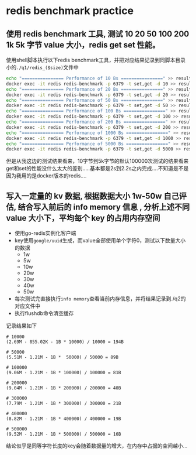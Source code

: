 # redis benchmark practice

## 使用 redis benchmark 工具, 测试 10 20 50 100 200 1k 5k 字节 value 大小，redis get set 性能。


使用shell脚本执行以下redis benchmark工具，并把对应结果记录到同脚本目录小的`./q1/redis_($size)`文件中
```sh
echo "================ Performance of 10 Bs ================" >> result_10
docker exec -it redis redis-benchmark -p 6379 -t set,get -d 10 >> result_10
echo "================ Performance of 20 Bs ================" >> result_20
docker exec -it redis redis-benchmark -p 6379 -t set,get -d 20 >> result_20
echo "================ Performance of 50 Bs ================" >> result_50
docker exec -it redis redis-benchmark -p 6379 -t set,get -d 50 >> result_50
echo "================ Performance of 100 Bs ================" >> result_100
docker exec -it redis redis-benchmark -p 6379 -t set,get -d 100 >> result_100
echo "================ Performance of 200 Bs ================" >> result_200
docker exec -it redis redis-benchmark -p 6379 -t set,get -d 200 >> result_200
echo "================ Performance of 1000 Bs ================" >> result_1000
docker exec -it redis redis-benchmark -p 6379 -t set,get -d 1000 >> result_1000
echo "================ Performance of 5000 Bs ================" >> result_5000
docker exec -it redis redis-benchmark -p 6379 -t set,get -d 5000 >> result_5000
```

但是从我这边的测试结果看来，10字节到5k字节的默认100000次测试的结果看来get和set的性能没什么太大的差别.....基本都是2s到2.2s之内完成....不知道是不是因为我用的是docker版本的redis....


## 写入一定量的 kv 数据, 根据数据大小 1w-50w 自己评估, 结合写入前后的 info memory 信息 , 分析上述不同 value 大小下，平均每个 key 的占用内存空间

* 使用go-redis实例化客户端
* key使用`google/uuid`生成，而value全部使用单个字符0，测试以下数量大小的数据
  * 1w
  * 5w
  * 10w
  * 20w
  * 30w
  * 40w
  * 50w
* 每次测试完直接执行`info memory`查看当前内存信息，并将结果记录到./q2的对应文件中
* 执行flushdb命令清空缓存

记录结果如下
```
# 10000
(2.69M - 855.02K - 1B * 10000) / 10000 = 194B

# 50000
(5.51M - 1.21M - 1B *  50000) / 50000 = 89B

# 100000
(9.06M - 1.21M - 1B * 100000) / 100000 = 81B

# 200000
(9.04M - 1.21M - 1B * 200000) / 200000 = 40B

# 300000
(7.79M - 1.21M - 1B * 300000) / 300000 = 21B

# 400000
(8.82M - 1.21M - 1B * 400000) / 400000 = 19B

# 500000
(9.52M - 1.21M - 1B * 500000) / 500000 = 16B
```

结论似乎是同等字符长度的key会随着数据量的增大，在内存中占据的空间越小...